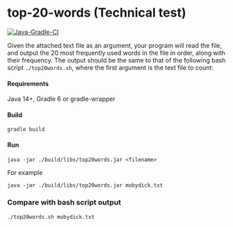 # top-20-words (Technical test)

[![Java-Gradle-CI](https://github.com/tumakha/top-20-words/workflows/Java-Gradle-CI/badge.svg)](https://github.com/tumakha/top-20-words/actions)

Given the attached text file as an argument, your program will read the file,
and output the 20 most frequently used words in the file in order, along with their frequency. 
The output should be the same to that of the following bash script `./top20words.sh`, 
where the first argument is the text file to count:

#### Requirements
Java 14+, Gradle 6 or gradle-wrapper

#### Build

    gradle build

#### Run

    java -jar ./build/libs/top20words.jar <filename>
    
For example

    java -jar ./build/libs/top20words.jar mobydick.txt
    
### Compare with bash script output

    ./top20words.sh mobydick.txt
